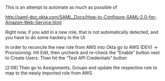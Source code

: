 This is an attempt to automate as much as possible of

http://saml-doc.okta.com/SAML_Docs/How-to-Configure-SAML-2.0-for-Amazon-Web-Service.html

Right now, if you add in a new role, that is not automatically detected, and you have to do some hackery in the UI


In order to reconcile the new role from AWS into Okta go to AWS (DEV) -> Provisioning.  Hit Edit, then uncheck and re-check the “Enable” button next to Create Users.  Then hit the “Test API Credentials” button


[2:06] 
Then go to Assignments, Groups and update the respective role to map to the newly imported role from AWS